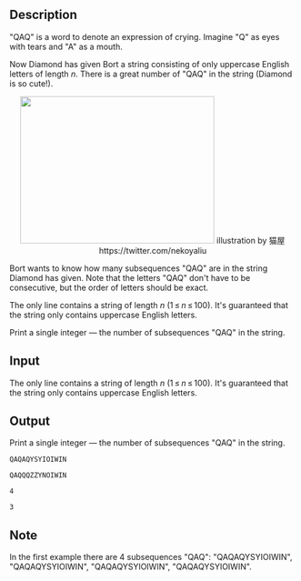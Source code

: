 ## Description

<div><p>"QAQ" is a word to denote an expression of crying. Imagine "Q" as eyes with tears and "A" as a mouth.</p><p>Now Diamond has given Bort a string consisting of only uppercase English letters of length <span class="tex-span"><i>n</i></span>. There is a great number of "QAQ" in the string (Diamond is so cute!).</p><center> <img class="tex-graphics" height="259px" src="file://8nksy4wG.png" style="max-width: 100.0%;max-height: 100.0%;" width="341px"> <span class="tex-font-size-tiny">illustration by 猫屋 https://twitter.com/nekoyaliu</span> </center><p>Bort wants to know how many subsequences "<span class="tex-font-style-tt">QAQ</span>" are in the string Diamond has given. Note that the letters "<span class="tex-font-style-tt">QAQ</span>" don't have to be consecutive, but the order of letters should be exact.</p></div><div class="input-specification"><p>The only line contains a string of length <span class="tex-span"><i>n</i></span> (<span class="tex-span">1 ≤ <i>n</i> ≤ 100</span>). It's guaranteed that the string only contains uppercase English letters.</p></div><div class="output-specification"><p>Print a single integer&nbsp;— the number of subsequences "<span class="tex-font-style-tt">QAQ</span>" in the string.</p></div>

## Input

<p>The only line contains a string of length <span class="tex-span"><i>n</i></span> (<span class="tex-span">1 ≤ <i>n</i> ≤ 100</span>). It's guaranteed that the string only contains uppercase English letters.</p>

## Output

<p>Print a single integer&nbsp;— the number of subsequences "<span class="tex-font-style-tt">QAQ</span>" in the string.</p>





```input1
QAQAQYSYIOIWIN

```




```input2
QAQQQZZYNOIWIN

```




```output1
4

```




```output2
3

```



## Note

<p>In the first example there are <span class="tex-span">4</span> subsequences "<span class="tex-font-style-tt">QAQ</span>": "<span class="tex-font-style-tt"><span class="tex-font-style-bf">QAQ</span>AQYSYIOIWIN</span>", "<span class="tex-font-style-tt"><span class="tex-font-style-bf">QA</span>QA<span class="tex-font-style-bf">Q</span>YSYIOIWIN</span>", "<span class="tex-font-style-tt"><span class="tex-font-style-bf">Q</span>AQ<span class="tex-font-style-bf">AQ</span>YSYIOIWIN</span>", "<span class="tex-font-style-tt">QA<span class="tex-font-style-bf">QAQ</span>YSYIOIWIN</span>".</p>
